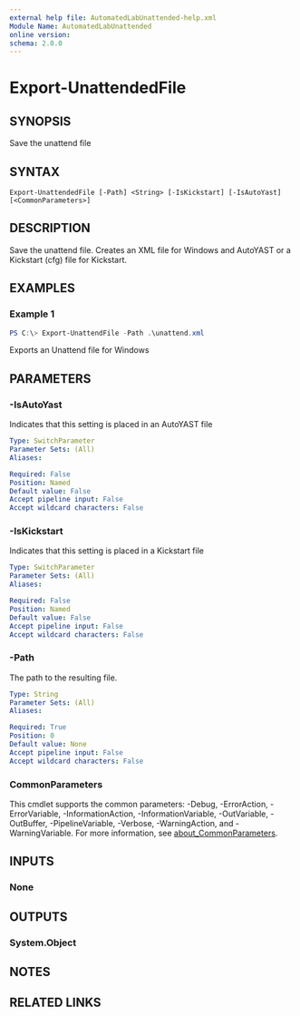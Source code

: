 ```yaml
---
external help file: AutomatedLabUnattended-help.xml
Module Name: AutomatedLabUnattended
online version:
schema: 2.0.0
---
```


# Export-UnattendedFile

## SYNOPSIS
Save the unattend file

## SYNTAX

```
Export-UnattendedFile [-Path] <String> [-IsKickstart] [-IsAutoYast] [<CommonParameters>]
```

## DESCRIPTION
Save the unattend file.
Creates an XML file for Windows and AutoYAST or a Kickstart (cfg) file for Kickstart.

## EXAMPLES

### Example 1
```powershell
PS C:\> Export-UnattendFile -Path .\unattend.xml
```

Exports an Unattend file for Windows

## PARAMETERS

### -IsAutoYast
Indicates that this setting is placed in an AutoYAST file

```yaml
Type: SwitchParameter
Parameter Sets: (All)
Aliases:

Required: False
Position: Named
Default value: False
Accept pipeline input: False
Accept wildcard characters: False
```

### -IsKickstart
Indicates that this setting is placed in a Kickstart file

```yaml
Type: SwitchParameter
Parameter Sets: (All)
Aliases:

Required: False
Position: Named
Default value: False
Accept pipeline input: False
Accept wildcard characters: False
```

### -Path
The path to the resulting file.

```yaml
Type: String
Parameter Sets: (All)
Aliases:

Required: True
Position: 0
Default value: None
Accept pipeline input: False
Accept wildcard characters: False
```

### CommonParameters
This cmdlet supports the common parameters: -Debug, -ErrorAction, -ErrorVariable, -InformationAction, -InformationVariable, -OutVariable, -OutBuffer, -PipelineVariable, -Verbose, -WarningAction, and -WarningVariable. For more information, see [about_CommonParameters](http://go.microsoft.com/fwlink/?LinkID=113216).

## INPUTS

### None
## OUTPUTS

### System.Object
## NOTES

## RELATED LINKS
